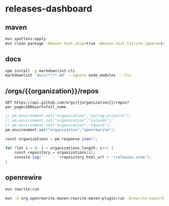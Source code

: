 # releases-dashboard

## maven

```bash
mvn spotless:apply
mvn clean package -Dmaven.test.skip=true -Dmaven.test.failure.ignore=true
```

## docs

```bash
npm install -g markdownlint-cli
markdownlint 'docs/**/*.md' --ignore node_modules  --fix
```

## /orgs/{{organization}}/repos

`GET https://api.github.com/orgs/{{organization}}/repos?per_page=100&sort=full_name`

```groovy
// pm.environment.set("organization","spring-projects");
// pm.environment.set("organization","zalando");
// pm.environment.set("organization","square");
pm.environment.set("organization","openrewrite");
```

```groovy
const organizations = pm.response.json();

for (let i = 0; i < organizations.length; i++) {
    const repository = organizations[i];
    console.log('    - '+repository.html_url + '/releases.atom');
}
```

## openrewire

```bash
mvn rewrite:run
```

```bash
mvn -U org.openrewrite.maven:rewrite-maven-plugin:run -Drewrite.exportDatatables=true -Drewrite.recipeArtifactCoordinates=org.openrewrite.recipe:rewrite-java-dependencies:RELEASE -Drewrite.activeRecipes=org.openrewrite.java.dependencies.DependencyVulnerabilityCheck
```


